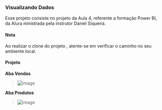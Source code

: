 ### Visualizando Dados

<p> Esse projeto consiste no projeto da Aula 4, referente a formação Power BI, da Alura ministrada pela instrutor Daniel Siqueira.</p>

#### Nota
<p>  Ao realizar o clone do projeto , atente-se em verificar o caminho no seu ambiente local.</p>

#### Projeto
<strong> Aba Vendas </strong>
> ![image](https://github.com/user-attachments/assets/071c2867-a49e-44dc-b403-8f5e9b4e52d3)


<strong> Aba Produtos </strong>
> ![image](https://github.com/user-attachments/assets/6f46f9d0-1b28-478b-ab73-e0f59bb20028)
